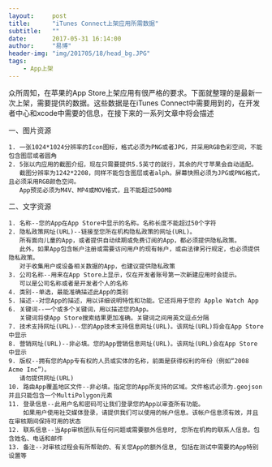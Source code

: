 ```yaml
---
layout:     post
title:      "iTunes Connect上架应用所需数据"
subtitle:   ""
date:       2017-05-31 16:14:00
author:     "易博"
header-img: "img/201705/18/head_bg.JPG"
tags:
    - App上架
---
```


众所周知，在苹果的App Store上架应用有很严格的要求。下面就整理的是最新一次上架，需要提供的数据。这些数据是在iTunes Connect中需要用到的，在开发者中心和xcode中需要的信息，在接下来的一系列文章中将会描述

一、图片资源

    1. 一张1024*1024分辨率的Icon图标，格式必须为PNG或者JPG，并采用RGB色彩空间，不能包含图层或者圆角
    2. 5张以内应用的截图介绍，现在只需要提供5.5英寸的就行，其余的尺寸苹果会自动适配。
       截图分辨率为1242*2208，同样不能包含图层或者alph。屏幕快照必须为JPG或PNG格式，且必须采用RGB颜色空间。
       App预览必须为M4V、MP4或MOV格式，且不能超过500MB

二、文字资源

    1. 名称--您的App在App Store中显示的名称。名称长度不能超过50个字符
    2. 隐私政策网址(URL)--链接至您所在机构隐私政策的网址(URL)。
       所有面向儿童的App，或者提供自动续期或免费订阅的App，都必须提供隐私政策。
       此外，如果App包含帐户注册或需要访问用户的现有帐户，或由法律另行规定，也必须提供隐私政策。
       对于收集用户或设备相关数据的App，也建议提供隐私政策
    3. 公司名称--用来在App Store上显示，仅在开发者账号第一次新建应用时会提示。
       可以是公司名称或者是开发者个人的名称
    4. 类别--单选，最能准确描述此App的类别
    5. 描述--对您App的描述，用以详细说明特性和功能。它还将用于您的 Apple Watch App
    6. 关键词--一个或多个关键词，用以描述您的App。
       关键词将使App Store搜索结果更加准确。关键词之间用英文逗点分隔
    7. 技术支持网址(URL)--您的App技术支持信息网址(URL)。该网址(URL)将会在App Store 中显示
    8. 营销网址(URL)--非必填。您的App营销信息网址(URL)。该网址(URL)会在App Store 中显示
    9. 版权--拥有您的App专有权的人员或实体的名称，前面是获得权利的年份（例如“2008 Acme Inc”）。
       请勿提供网址(URL)
    10. 路由App覆盖地区文件--非必填。指定您的App所支持的区域。文件格式必须为.geojson并且只能包含一个MultiPolygon元素
    11. 登录信息--此用户名和密码可让我们登录您的App以审查所有功能。
        如果用户使用社交媒体登录，请提供我们可以使用的帐户信息。该帐户信息须有效，并且在审核期间保持可用的状态
    12. 联系信息--当App审核团队有任何问题或需要额外信息时, 您所在机构的联系人信息。包含姓名、电话和邮件
    13. 备注--对审核过程会有所帮助的、有关您App的额外信息, 包括在测试中需要的App特别设置等
